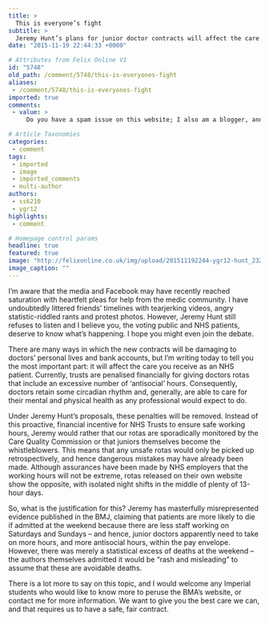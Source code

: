 ```yaml
---
title: >
  This is everyone’s fight
subtitle: >
  Jeremy Hunt’s plans for junior doctor contracts will affect the care you receive
date: "2015-11-19 22:44:33 +0000"

# Attributes from Felix Online V1
id: "5748"
old_path: /comment/5748/this-is-everyones-fight
aliases:
 - /comment/5748/this-is-everyones-fight
imported: true
comments:
 - value: >
     Do you have a spam issue on this website; I also am a blogger, and I was wanting to know your situation; we have developed some nice procedures and we are looking to swap techniques with other folks, why not shoot me an e-mail if interested. <br>moncler baby jas roze maandag http://www.thibor.nl/?nl-moncler-baby-jas-roze-maandag-13501.html,Hey there! I know this is somewhat off topic but I was wondering which blog platform are you using for this website? I'm getting sick and tired of Wordpress because I've had issues with hackers and I'm looking at options for another platform. I would be fantastic if you could point me in the direction of a good platform. <br>woolrich eugene coat cos'猫 http://www.be-simple.it/?it-woolrich-eugene-coat-cos'猫-28696.html

# Article Taxonomies
categories:
 - comment
tags:
 - imported
 - image
 - imported_comments
 - multi-author
authors:
 - ss6210
 - ygr12
highlights:
 - comment

# Homepage control params
headline: true
featured: true
image: "http://felixonline.co.uk/img/upload/201511192244-ygr12-hunt_2329078b.jpg"
image_caption: ""
---
```


I’m aware that the media and Facebook may have recently reached saturation with heartfelt pleas for help from the medic community. I have undoubtedly littered friends’ timelines with tearjerking videos, angry statistic-riddled rants and protest photos. However, Jeremy Hunt still refuses to listen and I believe you, the voting public and NHS patients, deserve to know what’s happening. I hope you might even join the debate.

There are many ways in which the new contracts will be damaging to doctors’ personal lives and bank accounts, but I’m writing today to tell you the most important part: it will affect the care you receive as an NHS patient. Currently, trusts are penalised financially for giving doctors rotas that include an excessive number of ‘antisocial’ hours. Consequently, doctors retain some circadian rhythm and, generally, are able to care for their mental and physical health as any professional would expect to do.

Under Jeremy Hunt’s proposals, these penalties will be removed. Instead of this proactive, financial incentive for NHS Trusts to ensure safe working hours, Jeremy would rather that our rotas are sporadically monitored by the Care Quality Commission or that juniors themselves become the whistleblowers. This means that any unsafe rotas would only be picked up retrospectively, and hence dangerous mistakes may have already been made. Although assurances have been made by NHS employers that the working hours will not be extreme, rotas released on their own website show the opposite, with isolated night shifts in the middle of plenty of 13-hour days.

So, what is the justification for this? Jeremy has masterfully misrepresented evidence published in the BMJ, claiming that patients are more likely to die if admitted at the weekend because there are less staff working on Saturdays and Sundays – and hence, junior doctors apparently need to take on more hours, and more antisocial hours, within the pay envelope. However, there was merely a statistical excess of deaths at the weekend – the authors themselves admitted it would be “rash and misleading” to assume that these are avoidable deaths.

There is a lot more to say on this topic, and I would welcome any Imperial students who would like to know more to peruse the BMA’s website, or contact me for more information. We want to give you the best care we can, and that requires us to have a safe, fair contract.
